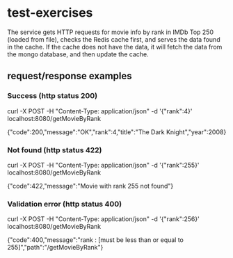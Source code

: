 # test-exercises
The service gets HTTP requests for movie info by rank in IMDb Top 250  (loaded from file), checks the Redis cache first, and serves the data found in the cache. If the cache does not have the data, it will fetch the data from the mongo database, and then update the cache.
## request/response examples

### Success (http status 200)
curl -X POST -H "Content-Type: application/json" -d '{"rank":4}' localhost:8080/getMovieByRank

{"code":200,"message":"OK","rank":4,"title":"The Dark Knight","year":2008}

### Not found (http status 422)

curl -X POST -H "Content-Type: application/json" -d '{"rank":255}' localhost:8080/getMovieByRank

{"code":422,"message":"Movie with rank 255 not found"}

### Validation error (http status 400)
curl -X POST -H "Content-Type: application/json" -d '{"rank":256}' localhost:8080/getMovieByRank

{"code":400,"message":"rank : \[must be less than or equal to 255\]","path":"/getMovieByRank"}
